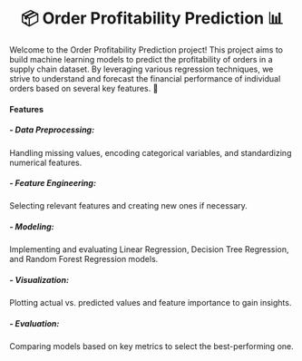 <h1 align="center">📦 Order Profitability Prediction 📊</h1>

Welcome to the Order Profitability Prediction project! This project aims to build machine learning models to predict the profitability of orders in a supply chain dataset. By leveraging various regression techniques, we strive to understand and forecast the financial performance of individual orders based on several key features. 🚀

<h4>Features</h4>
<h5>- Data Preprocessing:</h5> Handling missing values, encoding categorical variables, and standardizing numerical features.
<h5>- Feature Engineering:</h5> Selecting relevant features and creating new ones if necessary.
<h5>- Modeling:</h5> Implementing and evaluating Linear Regression, Decision Tree Regression, and Random Forest Regression models.
<h5>- Visualization:</h5> Plotting actual vs. predicted values and feature importance to gain insights.
<h5>- Evaluation:</h5> Comparing models based on key metrics to select the best-performing one.
